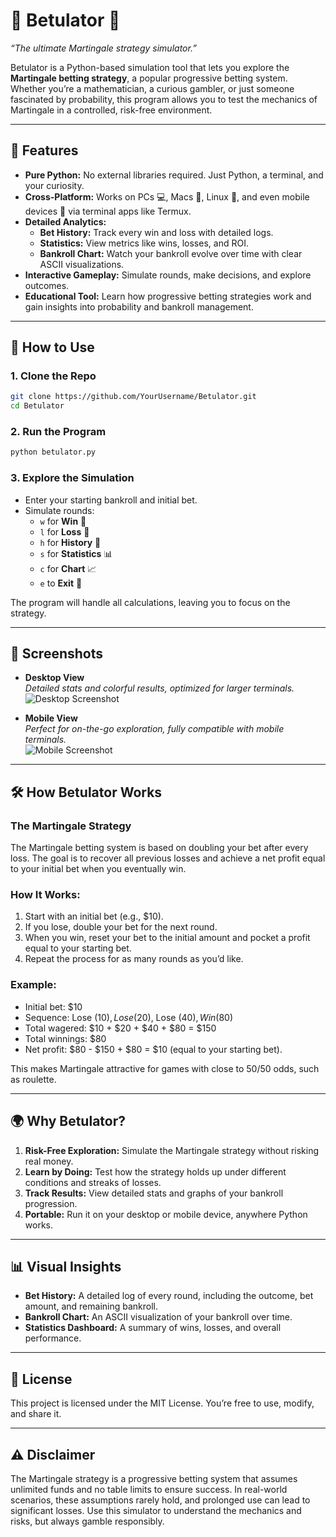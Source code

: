 # 🎲 Betulator 🎰  
_“The ultimate Martingale strategy simulator.”_

Betulator is a Python-based simulation tool that lets you explore the **Martingale betting strategy**, a popular progressive betting system. Whether you’re a mathematician, a curious gambler, or just someone fascinated by probability, this program allows you to test the mechanics of Martingale in a controlled, risk-free environment.  

---

## 🌟 **Features**  
- **Pure Python:** No external libraries required. Just Python, a terminal, and your curiosity.  
- **Cross-Platform:** Works on PCs 💻, Macs 🍏, Linux 🐧, and even mobile devices 📱 via terminal apps like Termux.  
- **Detailed Analytics:**  
  - **Bet History:** Track every win and loss with detailed logs.  
  - **Statistics:** View metrics like wins, losses, and ROI.  
  - **Bankroll Chart:** Watch your bankroll evolve over time with clear ASCII visualizations.  
- **Interactive Gameplay:** Simulate rounds, make decisions, and explore outcomes.  
- **Educational Tool:** Learn how progressive betting strategies work and gain insights into probability and bankroll management.

---

## 🚀 **How to Use**

### 1. Clone the Repo
```bash
git clone https://github.com/YourUsername/Betulator.git
cd Betulator
```
### 2. Run the Program
```bash
python betulator.py
```
### 3. Explore the Simulation
- Enter your starting bankroll and initial bet.
- Simulate rounds:
  - `w` for **Win** 🤑  
  - `l` for **Loss** 💸  
  - `h` for **History** 📜  
  - `s` for **Statistics** 📊  
  - `c` for **Chart** 📈  
  - `e` to **Exit** 🚪  

The program will handle all calculations, leaving you to focus on the strategy.

---

## 📸 **Screenshots**

- **Desktop View**  
  _Detailed stats and colorful results, optimized for larger terminals._  
  ![Desktop Screenshot](path/to/desktop-screenshot.png)

- **Mobile View**  
  _Perfect for on-the-go exploration, fully compatible with mobile terminals._  
  ![Mobile Screenshot](path/to/mobile-screenshot.png)

---

## 🛠️ **How Betulator Works**

### **The Martingale Strategy**  
The Martingale betting system is based on doubling your bet after every loss. The goal is to recover all previous losses and achieve a net profit equal to your initial bet when you eventually win.

### **How It Works:**  
1. Start with an initial bet (e.g., $10).  
2. If you lose, double your bet for the next round.  
3. When you win, reset your bet to the initial amount and pocket a profit equal to your starting bet.  
4. Repeat the process for as many rounds as you’d like.  

### **Example:**
- Initial bet: $10  
- Sequence: Lose ($10), Lose ($20), Lose ($40), Win ($80)  
- Total wagered: $10 + $20 + $40 + $80 = $150  
- Total winnings: $80  
- Net profit: $80 - $150 + $80 = $10 (equal to your starting bet).

This makes Martingale attractive for games with close to 50/50 odds, such as roulette.

---

## 🌍 **Why Betulator?**

1. **Risk-Free Exploration:** Simulate the Martingale strategy without risking real money.  
2. **Learn by Doing:** Test how the strategy holds up under different conditions and streaks of losses.  
3. **Track Results:** View detailed stats and graphs of your bankroll progression.  
4. **Portable:** Run it on your desktop or mobile device, anywhere Python works.  

---

## 📊 **Visual Insights**

- **Bet History:** A detailed log of every round, including the outcome, bet amount, and remaining bankroll.  
- **Bankroll Chart:** An ASCII visualization of your bankroll over time.  
- **Statistics Dashboard:** A summary of wins, losses, and overall performance.

---

## 📜 **License**

This project is licensed under the MIT License. You’re free to use, modify, and share it.

---

## ⚠️ **Disclaimer**

The Martingale strategy is a progressive betting system that assumes unlimited funds and no table limits to ensure success. In real-world scenarios, these assumptions rarely hold, and prolonged use can lead to significant losses. Use this simulator to understand the mechanics and risks, but always gamble responsibly.
